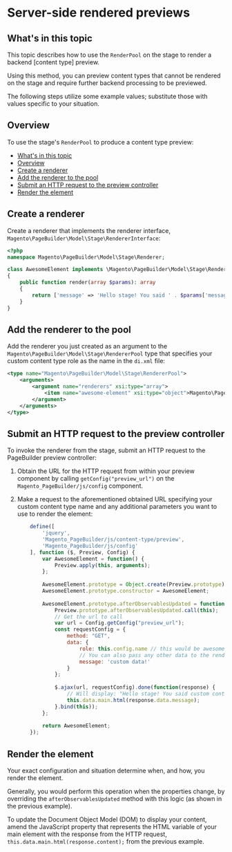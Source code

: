 # Server-side rendered previews <!-- omit in toc -->

<!-- {% raw %} -->

## What's in this topic

This topic describes how to use the `RenderPool` on the stage to render a backend [content type] preview. 

Using this method, you can preview content types that cannot be rendered on the stage and require further backend processing to be previewed.

The following steps utilize some example values; substitute those with values specific to your situation.

## Overview

To use the stage's `RenderPool` to produce a content type preview:

- [What's in this topic](#whats-in-this-topic)
- [Overview](#overview)
- [Create a renderer](#create-a-renderer)
- [Add the renderer to the pool](#add-the-renderer-to-the-pool)
- [Submit an HTTP request to the preview controller](#submit-an-http-request-to-the-preview-controller)
- [Render the element](#render-the-element)

## Create a renderer

Create a renderer that implements the renderer interface, `Magento\PageBuilder\Model\Stage\RendererInterface`:

``` php
<?php
namespace Magento\PageBuilder\Model\Stage\Renderer;

class AwesomeElement implements \Magento\PageBuilder\Model\Stage\RendererInterface
{
    public function render(array $params): array
    {
        return ['message' => 'Hello stage! You said ' . $params['message'] . '!'];
    }
}
```

## Add the renderer to the pool

Add the renderer you just created as an argument to the `Magento\PageBuilder\Model\Stage\RendererPool` type that specifies your custom content type role as the name in the `di.xml` file:

``` xml
<type name="Magento\PageBuilder\Model\Stage\RendererPool">
    <arguments>
        <argument name="renderers" xsi:type="array">
            <item name="awesome-element" xsi:type="object">Magento\PageBuilder\Model\Stage\Renderer\AwesomeElement</item>
        </argument>
    </arguments>
</type>
```

## Submit an HTTP request to the preview controller

To invoke the renderer from the stage, submit an HTTP request to the PageBuilder preview controller:

1. Obtain the URL for the HTTP request from within your preview component by calling `getConfig("preview_url")` on the `Magento_PageBuilder/js/config` component.
2. Make a request to the aforementioned obtained URL specifying your custom content type name and any additional parameters you want to use to render the element:
    
    ``` javascript
        define([
            'jquery',
            'Magento_PageBuilder/js/content-type/preview',
            'Magento_PageBuilder/js/config'
        ], function ($, Preview, Config) {
            var AwesomeElement = function() {
                Preview.apply(this, arguments);
            };
         
            AwesomeElement.prototype = Object.create(Preview.prototype);
            AwesomeElement.prototype.constructor = AwesomeElement;
         
            AwesomeElement.prototype.afterObservablesUpdated = function() {
                Preview.prototype.afterObservablesUpdated.call(this);
                // Get the url to call
                var url = Config.getConfig("preview_url");
                const requestConfig = {
                    method: "GET",
                    data: {
                        role: this.config.name // this would be awesome-element in this case
                        // You can also pass any other data to the renderer
                        message: 'custom data!'
                    }
                };
         
                $.ajax(url, requestConfig).done(function(response) {
                    // Will display: "Hello stage! You said custom content!"
                    this.data.main.html(response.data.message);
                }.bind(this));
            };
         
            return AwesomeElement;
        });
    ```

## Render the element

Your exact configuration and situation determine when, and how, you render the element. 

Generally, you would perform this operation when the properties change, by overriding the `afterObservablesUpdated` method with this logic (as shown in the previous example).

To update the Document Object Model (DOM) to display your content, amend the JavaScript property that represents the HTML variable of your main element with the response from the HTTP request, `this.data.main.html(response.content);` from the previous example.

<!-- {% endraw %} -->
